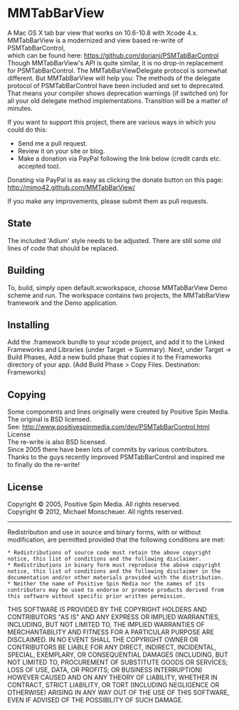 MMTabBarView
============

A Mac OS X tab bar view that works on 10.6-10.8 with Xcode 4.x.<br>
MMTabBarView is a modernized and view based re-write of PSMTabBarControl, <br>
which can be found here: https://github.com/dorianj/PSMTabBarControl<br>
Though MMTabBarView's API is quite similar, it is no drop-in replacement for PSMTabBarControl.
The MMTabBarViewDelegate protocol is somewhat different.
But MMTabBarView will help you: The methods of the delegate protocol of PSMTabBarControl have been 
included and set to deprecated. That means your compiler shows deprecation warnings (if switched on) for 
all your old delegate method implementations. Transition will be a matter of minutes.  

If you want to support this project, there are various ways in which you could do this:<br>

<ul>
<li>Send me a pull request.</li>
<li>Review it on your site or blog.</li>
<li>Make a donation via PayPal following the link below (credit cards etc. accepted too).</li>
</ul>
        
Donating via PayPal is as easy as clicking the donate button on this page:
http://mimo42.github.com/MMTabBarView/

If you make any improvements, please submit them as pull requests.

## State

The included 'Adium' style needs to be adjusted.
There are still some old lines of code that should be replaced.

## Building

To, build, simply open default.xcworkspace, choose MMTabBarView Demo scheme and run.
The workspace contains two projects, the MMTabBarView framework and the Demo application.

## Installing
Add the .framework bundle to your xcode project, and add it to the Linked Frameworks and Libraries (under Target -> Summary). Next, under Target -> Build Phases, Add a new build phase that copies it to the Frameworks directory of your app. (Add Build Phase > Copy Files. Destination: Frameworks)

## Copying
Some components and lines originally were created by Positive Spin Media. The original is BSD licensed.<br> 
See: http://www.positivespinmedia.com/dev/PSMTabBarControl.html License<br>
The re-write is also BSD licensed.<br>
Since 2005 there have been lots of commits by various contributors.<br>
Thanks to the guys recently improved PSMTabBarControl and inspired me to finally do the re-write!

## License
Copyright © 2005, Positive Spin Media. All rights reserved.<br>
Copyright © 2012, Michael Monscheuer. All rights reserved.<br>

<hr>
Redistribution and use in source and binary forms, with or without modification, are permitted provided that the following conditions are met:

<pre><code>* Redistributions of source code must retain the above copyright notice, this list of conditions and the following disclaimer.
* Redistributions in binary form must reproduce the above copyright notice, this list of conditions and the following disclaimer in the documentation and/or other materials provided with the distribution.
* Neither the name of Positive Spin Media nor the names of its contributors may be used to endorse or promote products derived from this software without specific prior written permission.
</code></pre>

<p>THIS SOFTWARE IS PROVIDED BY THE COPYRIGHT HOLDERS AND CONTRIBUTORS "AS IS" AND ANY EXPRESS OR IMPLIED WARRANTIES, INCLUDING, BUT NOT LIMITED TO, THE IMPLIED WARRANTIES OF MERCHANTABILITY AND FITNESS FOR A PARTICULAR PURPOSE ARE DISCLAIMED. IN NO EVENT SHALL THE COPYRIGHT OWNER OR CONTRIBUTORS BE LIABLE FOR ANY DIRECT, INDIRECT, INCIDENTAL, SPECIAL, EXEMPLARY, OR CONSEQUENTIAL DAMAGES (INCLUDING, BUT NOT LIMITED TO, PROCUREMENT OF SUBSTITUTE GOODS OR SERVICES; LOSS OF USE, DATA, OR PROFITS; OR BUSINESS INTERRUPTION) HOWEVER CAUSED AND ON ANY THEORY OF LIABILITY, WHETHER IN CONTRACT, STRICT LIABILITY, OR TORT (INCLUDING NEGLIGENCE OR OTHERWISE) ARISING IN ANY WAY OUT OF THE USE OF THIS SOFTWARE, EVEN IF ADVISED OF THE POSSIBILITY OF SUCH DAMAGE.</p>